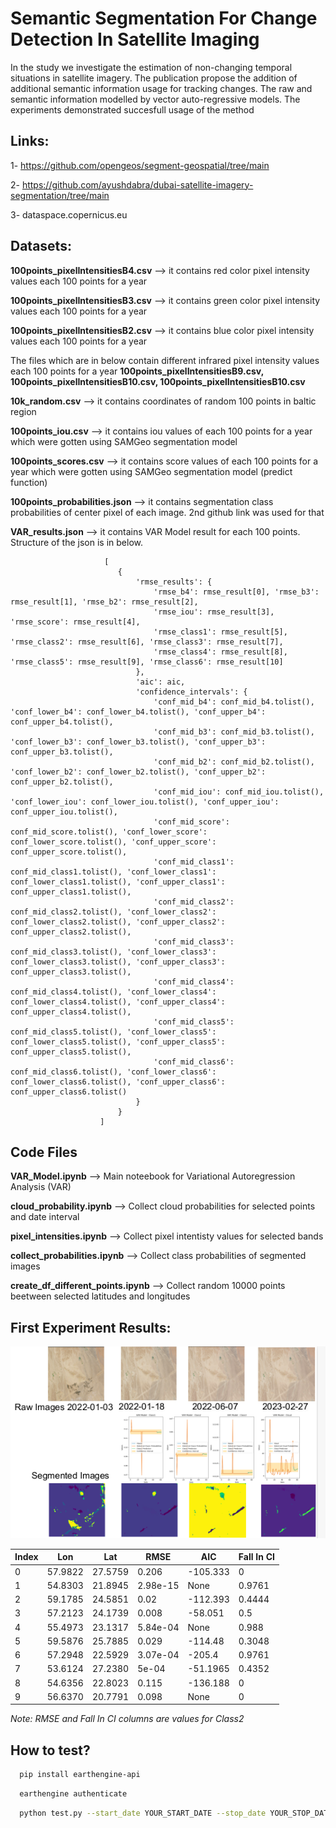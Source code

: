 # Semantic Segmentation For Change Detection In Satellite Imaging

In the study we investigate the estimation of non-changing temporal situations in satellite imagery. The publication propose the addition of additional semantic information usage for tracking changes. The raw and semantic information modelled by vector auto-regressive models. The experiments demonstrated succesfull usage of the method

## Links:
1- https://github.com/opengeos/segment-geospatial/tree/main

2- https://github.com/ayushdabra/dubai-satellite-imagery-segmentation/tree/main

3- dataspace.copernicus.eu

## Datasets:
**100points_pixelIntensitiesB4.csv** --> it contains red color pixel intensity values each 100 points for a year 

**100points_pixelIntensitiesB3.csv** --> it contains green color pixel intensity values each 100 points for a year 

**100points_pixelIntensitiesB2.csv** --> it contains blue color pixel intensity values each 100 points for a year 

The files which are in below contain different infrared pixel intensity values each 100 points for a year **100points_pixelIntensitiesB9.csv, 100points_pixelIntensitiesB10.csv, 100points_pixelIntensitiesB10.csv**

**10k_random.csv** --> it contains coordinates of random 100 points in baltic region

**100points_iou.csv** --> it contains iou values of each 100 points for a year which were gotten using SAMGeo segmentation model

**100points_scores.csv** --> it contains score values of each 100 points for a year which were gotten using SAMGeo segmentation model (predict function)

**100points_probabilities.json** --> it contains segmentation class probabilities of center pixel of each image. 2nd github link was used for that

**VAR_results.json** --> it contains VAR Model result for each 100 points. Structure of the json is in below.

```
                     [
                        {
                            'rmse_results': {
                                'rmse_b4': rmse_result[0], 'rmse_b3': rmse_result[1], 'rmse_b2': rmse_result[2],
                                'rmse_iou': rmse_result[3], 'rmse_score': rmse_result[4],
                                'rmse_class1': rmse_result[5], 'rmse_class2': rmse_result[6], 'rmse_class3': rmse_result[7],
                                'rmse_class4': rmse_result[8], 'rmse_class5': rmse_result[9], 'rmse_class6': rmse_result[10]
                            },
                            'aic': aic,
                            'confidence_intervals': {
                                'conf_mid_b4': conf_mid_b4.tolist(), 'conf_lower_b4': conf_lower_b4.tolist(), 'conf_upper_b4': conf_upper_b4.tolist(),
                                'conf_mid_b3': conf_mid_b3.tolist(), 'conf_lower_b3': conf_lower_b3.tolist(), 'conf_upper_b3': conf_upper_b3.tolist(),
                                'conf_mid_b2': conf_mid_b2.tolist(), 'conf_lower_b2': conf_lower_b2.tolist(), 'conf_upper_b2': conf_upper_b2.tolist(),
                                'conf_mid_iou': conf_mid_iou.tolist(), 'conf_lower_iou': conf_lower_iou.tolist(), 'conf_upper_iou': conf_upper_iou.tolist(),
                                'conf_mid_score': conf_mid_score.tolist(), 'conf_lower_score': conf_lower_score.tolist(), 'conf_upper_score': conf_upper_score.tolist(),
                                'conf_mid_class1': conf_mid_class1.tolist(), 'conf_lower_class1': conf_lower_class1.tolist(), 'conf_upper_class1': conf_upper_class1.tolist(),
                                'conf_mid_class2': conf_mid_class2.tolist(), 'conf_lower_class2': conf_lower_class2.tolist(), 'conf_upper_class2': conf_upper_class2.tolist(),
                                'conf_mid_class3': conf_mid_class3.tolist(), 'conf_lower_class3': conf_lower_class3.tolist(), 'conf_upper_class3': conf_upper_class3.tolist(),
                                'conf_mid_class4': conf_mid_class4.tolist(), 'conf_lower_class4': conf_lower_class4.tolist(), 'conf_upper_class4': conf_upper_class4.tolist(),
                                'conf_mid_class5': conf_mid_class5.tolist(), 'conf_lower_class5': conf_lower_class5.tolist(), 'conf_upper_class5': conf_upper_class5.tolist(),
                                'conf_mid_class6': conf_mid_class6.tolist(), 'conf_lower_class6': conf_lower_class6.tolist(), 'conf_upper_class6': conf_upper_class6.tolist()
                            }
                        }
                    ]
```

## Code Files

**VAR_Model.ipynb** --> Main noteebook for Variational Autoregression Analysis (VAR)

**cloud_probability.ipynb** --> Collect cloud probabilities for selected points and date interval

**pixel_intensities.ipynb** --> Collect pixel intentisty values for selected bands

**collect_probabilities.ipynb** --> Collect class probabilities of segmented images

**create_df_different_points.ipynb** --> Collect random 10000 points beetween selected latitudes and longitudes


## First Experiment Results:

![first_experiment_results](https://github.com/kursatkomurcu/semantic_segmentation_for-_change_detection_in_satellite_imaging/blob/main/images/first_experiment_results.png)

| Index | Lon      | Lat      | RMSE     | AIC      | Fall In CI |
|-------|----------|----------|----------|----------|------------|
| 0     | 57.9822  | 27.5759  | 0.206    | -105.333 | 0          |
| 1     | 54.8303  | 21.8945  | 2.98e-15 | None     | 0.9761     |
| 2     | 59.1785  | 24.5851  | 0.02     | -112.393 | 0.4444     |
| 3     | 57.2123  | 24.1739  | 0.008    | -58.051  | 0.5        |
| 4     | 55.4973  | 23.1317  | 5.84e-04 | None     | 0.988      |
| 5     | 59.5876  | 25.7885  | 0.029    | -114.48  | 0.3048     |
| 6     | 57.2948  | 22.5929  | 3.07e-04 | -205.4   | 0.9761     |
| 7     | 53.6124  | 27.2380  | 5e-04    | -51.1965 | 0.4352     |
| 8     | 54.6356  | 22.8023  | 0.115    | -136.188 | 0          |
| 9     | 56.6370  | 20.7791  | 0.098    | None     | 0          |

*Note: RMSE and Fall In CI columns are values for Class2*

## How to test?

```bash
  pip install earthengine-api
```

```bash
  earthengine authenticate
```

```bash
  python test.py --start_date YOUR_START_DATE --stop_date YOUR_STOP_DATE --bands YOUR_BANDS(They should seperate by comma) --index YOUR_INDEX_FOR_TEST
```

